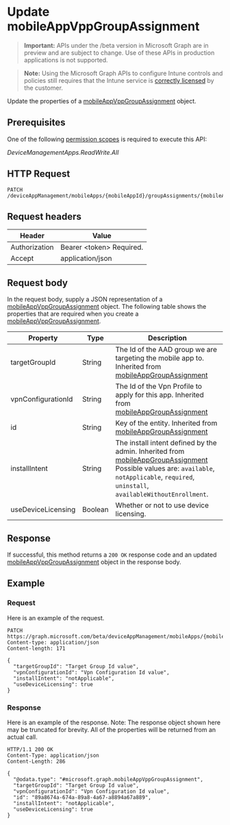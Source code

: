 ﻿# Update mobileAppVppGroupAssignment

> **Important:** APIs under the /beta version in Microsoft Graph are in preview and are subject to change. Use of these APIs in production applications is not supported.

> **Note:** Using the Microsoft Graph APIs to configure Intune controls and policies still requires that the Intune service is [correctly licensed](https://go.microsoft.com/fwlink/?linkid=839381) by the customer.

Update the properties of a [mobileAppVppGroupAssignment](../resources/intune_apps_mobileappvppgroupassignment.md) object.
## Prerequisites
One of the following [permission scopes](https://developer.microsoft.com/en-us/graph/docs/authorization/permission_scopes) is required to execute this API:

*DeviceManagementApps.ReadWrite.All*
## HTTP Request
<!-- {
  "blockType": "ignored"
}
-->
```http
PATCH /deviceAppManagement/mobileApps/{mobileAppId}/groupAssignments/{mobileAppGroupAssignmentId}
```

## Request headers
|Header|Value|
|---|---|
|Authorization|Bearer &lt;token&gt; Required.|
|Accept|application/json|

## Request body
In the request body, supply a JSON representation of a [mobileAppVppGroupAssignment](../resources/intune_apps_mobileappvppgroupassignment.md) object.
The following table shows the properties that are required when you create a [mobileAppVppGroupAssignment](../resources/intune_apps_mobileappvppgroupassignment.md).

|Property|Type|Description|
|---|---|---|
|targetGroupId|String|The Id of the AAD group we are targeting the mobile app to. Inherited from [mobileAppGroupAssignment](../resources/intune_apps_mobileappgroupassignment.md)|
|vpnConfigurationId|String|The Id of the Vpn Profile to apply for this app. Inherited from [mobileAppGroupAssignment](../resources/intune_apps_mobileappgroupassignment.md)|
|id|String|Key of the entity. Inherited from [mobileAppGroupAssignment](../resources/intune_apps_mobileappgroupassignment.md)|
|installIntent|String|The install intent defined by the admin. Inherited from [mobileAppGroupAssignment](../resources/intune_apps_mobileappgroupassignment.md) Possible values are: `available`, `notApplicable`, `required`, `uninstall`, `availableWithoutEnrollment`.|
|useDeviceLicensing|Boolean|Whether or not to use device licensing.|



## Response
If successful, this method returns a `200 OK` response code and an updated [mobileAppVppGroupAssignment](../resources/intune_apps_mobileappvppgroupassignment.md) object in the response body.

## Example
### Request
Here is an example of the request.
```http
PATCH https://graph.microsoft.com/beta/deviceAppManagement/mobileApps/{mobileAppId}/groupAssignments/{mobileAppGroupAssignmentId}
Content-type: application/json
Content-length: 171

{
  "targetGroupId": "Target Group Id value",
  "vpnConfigurationId": "Vpn Configuration Id value",
  "installIntent": "notApplicable",
  "useDeviceLicensing": true
}
```

### Response
Here is an example of the response. Note: The response object shown here may be truncated for brevity. All of the properties will be returned from an actual call.
```http
HTTP/1.1 200 OK
Content-Type: application/json
Content-Length: 286

{
  "@odata.type": "#microsoft.graph.mobileAppVppGroupAssignment",
  "targetGroupId": "Target Group Id value",
  "vpnConfigurationId": "Vpn Configuration Id value",
  "id": "89a8674a-674a-89a8-4a67-a8894a67a889",
  "installIntent": "notApplicable",
  "useDeviceLicensing": true
}
```



